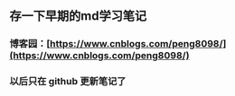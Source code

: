 ## 存一下早期的md学习笔记
### 博客园：[https://www.cnblogs.com/peng8098/](https://www.cnblogs.com/peng8098/)
### 以后只在 github 更新笔记了

